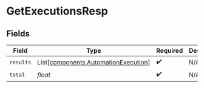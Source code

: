 # GetExecutionsResp


## Fields

| Field                                                                                  | Type                                                                                   | Required                                                                               | Description                                                                            |
| -------------------------------------------------------------------------------------- | -------------------------------------------------------------------------------------- | -------------------------------------------------------------------------------------- | -------------------------------------------------------------------------------------- |
| `results`                                                                              | List[[components.AutomationExecution](../../models/components/automationexecution.md)] | :heavy_check_mark:                                                                     | N/A                                                                                    |
| `total`                                                                                | *float*                                                                                | :heavy_check_mark:                                                                     | N/A                                                                                    |